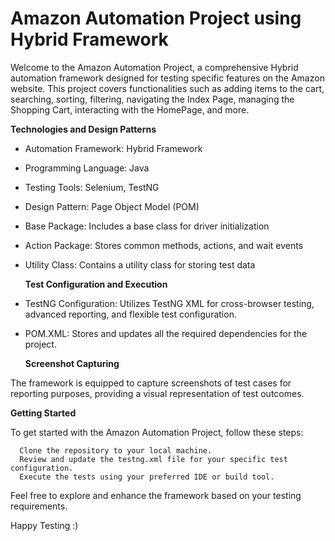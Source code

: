 # Amazon Automation Project using Hybrid Framework

Welcome to the Amazon Automation Project, a comprehensive Hybrid automation framework designed for testing specific features on the Amazon website. This project covers functionalities such as adding items to the cart, searching, sorting, filtering, navigating the Index Page, managing the Shopping Cart, interacting with the HomePage, and more.

  **Technologies and Design Patterns**
  
- Automation Framework: Hybrid Framework
- Programming Language: Java
- Testing Tools: Selenium, TestNG
- Design Pattern: Page Object Model (POM)
- Base Package: Includes a base class for driver initialization
- Action Package: Stores common methods, actions, and wait events
- Utility Class: Contains a utility class for storing test data


  **Test Configuration and Execution**
  
- TestNG Configuration: Utilizes TestNG XML for cross-browser testing, advanced reporting, and flexible test configuration.
- POM.XML: Stores and updates all the required dependencies for the project.

  
  **Screenshot Capturing**
  
The framework is equipped to capture screenshots of test cases for reporting purposes, providing a visual representation of test outcomes.

  **Getting Started**
  
To get started with the Amazon Automation Project, follow these steps:

      Clone the repository to your local machine.
      Review and update the testng.xml file for your specific test configuration.
      Execute the tests using your preferred IDE or build tool.

  Feel free to explore and enhance the framework based on your testing requirements.
  
  Happy Testing :)
